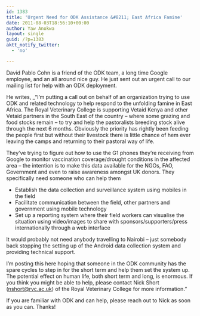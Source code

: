 ```yaml
---
id: 1383
title: 'Urgent Need for ODK Assistance &#8211; East Africa Famine'
date: 2011-08-03T18:56:10+00:00
author: Yaw Anokwa
layout: single
guid: /?p=1383
aktt_notify_twitter:
  - 'no'

---
```

David Pablo Cohn is a friend of the ODK team, a long time Google employee, and an all around nice guy. He just sent out an urgent call to our mailing list for help with an ODK deployment.

He writes, _&#8220;I&#8217;m putting a call out on behalf of an organization trying to use ODK and related technology to help respond to the unfolding famine in East Africa. The Royal Veterinary College is supporting Vetaid Kenya and other Vetaid partners in the South East of the country &#8211; where some grazing and food stocks remain – to try and help the pastoralists breeding stock alive through the next 6 months. Obviously the priority has rightly been feeding the people first but without their livestock there is little chance of hem ever leaving the camps and returning to their pastoral way of life.</p> 

They&#8217;ve trying to figure out how to use the G1 phones they&#8217;re receiving from Google to monitor vaccination coverage/drought conditions in the affected area – the intention is to make this data available for the NGOs, FAO, Government and even to raise awareness amongst UK donors. They specifically need someone who can help them 

  * Establish the data collection and surveillance system using mobiles in the field
  * Facilitate communication between the field, other partners and government using mobile technology
  * Set up a reporting system where their field workers can visualise the situation using video/images to share with sponsors/supporters/press internationally through a web interface

It would probably not need anybody travelling to Nairobi – just somebody back stopping the setting up of the Android data collection system and providing technical support.

I&#8217;m posting this here hoping that someone in the ODK community has the spare cycles to step in for the short term and help them set the system up. The potential effect on human life, both short term and long, is enormous. If you think you might be able to help, please contact Nick Short (<nshort@rvc.ac.uk>) of the Royal Veterinary College for more information.&#8221;</em>

If you are familiar with ODK and can help, please reach out to Nick as soon as you can. Thanks!
